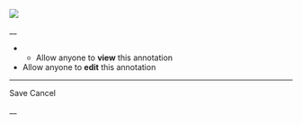 ![](https://bat.bing.com/action/0?ti=56018282&Ver=2&mid=8452887a-9c88-4906-9b0a-4f581f82a5b5&sid=201ffde0635411ee902411d77b750559&vid=20202bf0635411ee9ac03f2e618b0b9f&vids=0&msclkid=N&pi=0&lg=en-US&sw=800&sh=600&sc=24&nwd=1&tl=Shortform%20%7C%20Book&p=https%3A%2F%2Fwww.shortform.com%2Fapp%2Fbook%2Fact-like-a-lady-think-like-a-man%2Fchapters-11-12-16-20&r=&lt=356&evt=pageLoad&sv=1&rn=325367)

__

  *   * Allow anyone to **view** this annotation
  * Allow anyone to **edit** this annotation



* * *

Save Cancel

__



